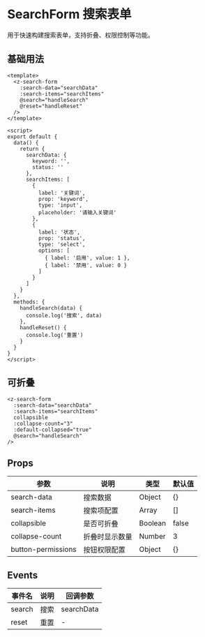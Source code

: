 # SearchForm 搜索表单

用于快速构建搜索表单，支持折叠、权限控制等功能。

## 基础用法

```vue
<template>
  <z-search-form
    :search-data="searchData"
    :search-items="searchItems"
    @search="handleSearch"
    @reset="handleReset"
  />
</template>

<script>
export default {
  data() {
    return {
      searchData: {
        keyword: '',
        status: ''
      },
      searchItems: [
        {
          label: '关键词',
          prop: 'keyword',
          type: 'input',
          placeholder: '请输入关键词'
        },
        {
          label: '状态',
          prop: 'status',
          type: 'select',
          options: [
            { label: '启用', value: 1 },
            { label: '禁用', value: 0 }
          ]
        }
      ]
    }
  },
  methods: {
    handleSearch(data) {
      console.log('搜索', data)
    },
    handleReset() {
      console.log('重置')
    }
  }
}
</script>
```

## 可折叠

```vue
<z-search-form
  :search-data="searchData"
  :search-items="searchItems"
  collapsible
  :collapse-count="3"
  :default-collapsed="true"
  @search="handleSearch"
/>
```

## Props

| 参数 | 说明 | 类型 | 默认值 |
| --- | --- | --- | --- |
| search-data | 搜索数据 | Object | {} |
| search-items | 搜索项配置 | Array | [] |
| collapsible | 是否可折叠 | Boolean | false |
| collapse-count | 折叠时显示数量 | Number | 3 |
| button-permissions | 按钮权限配置 | Object | {} |

## Events

| 事件名 | 说明 | 回调参数 |
| --- | --- | --- |
| search | 搜索 | searchData |
| reset | 重置 | - |
